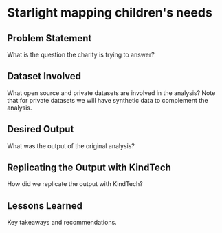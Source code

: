 # Starlight mapping children's needs

## Problem Statement

What is the question the charity is trying to answer?

## Dataset Involved

What open source and private datasets are involved in the analysis? Note that for private datasets we will have synthetic data to complement the analysis.

## Desired Output

What was the output of the original analysis?

## Replicating the Output with KindTech

How did we replicate the output with KindTech?

## Lessons Learned

Key takeaways and recommendations.

